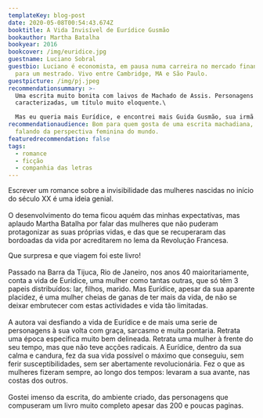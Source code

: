 ```yaml
---
templateKey: blog-post
date: 2020-05-08T00:54:43.674Z
booktitle: A Vida Invisível de Eurídice Gusmão
bookauthor: Martha Batalha
bookyear: 2016
bookcover: /img/euridice.jpg
guestname: Luciano Sobral
guestbio: Luciano é economista, em pausa numa carreira no mercado financeiro
  para um mestrado. Vivo entre Cambridge, MA e São Paulo.
guestpicture: /img/pj.jpeg
recommendationsummary: >-
  Uma escrita muito bonita com laivos de Machado de Assis. Personagens bem
  caracterizadas, um título muito eloquente.\

  Mas eu queria mais Eurídice, e encontrei mais Guida Gusmão, sua irmã.
recommendationaudience: Bom para quem gosta de uma escrita machadiana, mas
  falando da perspectiva feminina do mundo.
featuredrecommendation: false
tags:
  - romance
  - ficção
  - companhia das letras
---
```

Escrever um romance sobre a invisibilidade das mulheres nascidas no início do século XX é uma ideia genial.\
\
O desenvolvimento do tema ficou aquém das minhas expectativas, mas aplaudo Martha Batalha por falar das mulheres que não puderam protagonizar as suas próprias vidas, e das que se recuperaram das bordoadas da vida por acreditarem no lema da Revolução Francesa.

Que surpresa e que viagem foi este livro!\
\
Passado na Barra da Tijuca, Rio de Janeiro, nos anos 40 maioritariamente, conta a vida de Eurídice, uma mulher como tantas outras, que só têm 3 papeis distribuídos: lar, filhos, marido. Mas Eurídice, apesar da sua aparente placidez, é uma mulher cheias de ganas de ter mais da vida, de não se deixar embrutecer com estas actividades e vida tão limitadas.\
\
A autora vai desfiando a vida de Eurídice e de mais uma serie de personagens à sua volta com graça, sarcasmo e muita pontaria. Retrata uma época especifica muito bem delineada. Retrata uma mulher à frente do seu tempo, mas que não teve acções radicais. A Eurídice, dentro da sua calma e candura, fez da sua vida possível o máximo que conseguiu, sem ferir susceptibilidades, sem ser abertamente revolucionária. Fez o que as mulheres fizeram sempre, ao longo dos tempos: levaram a sua avante, nas costas dos outros.\
\
Gostei imenso da escrita, do ambiente criado, das personagens que compuseram um livro muito completo apesar das 200 e poucas paginas.